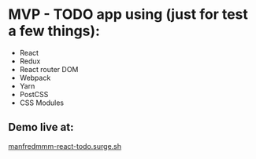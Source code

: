 # MVP - TODO app using (just for test a few things):
* React
* Redux
* React router DOM
* Webpack
* Yarn
* PostCSS
* CSS Modules

## Demo live at:
[manfredmmm-react-todo.surge.sh](http://manfredmmm-react-todo.surge.sh)
